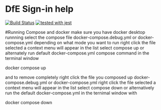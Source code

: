 # DfE Sign-in help

[![Build Status](https://travis-ci.org/DFE-Digital/login.dfe.help.svg?branch=master)](https://travis-ci.org/DFE-Digital/login.dfe.help)
[![tested with jest](https://img.shields.io/badge/tested_with-jest-99424f.svg)](https://github.com/facebook/jest)

#Running Compose and docker
make sure you have docker desktop runnning
select the compose file docker-compose.debug.yml or docker-compose.yml depending on what mode you want to run
right click the file selected a context menu will appear in the list select compose up
or alternately run default docker-compose.yml compose command in the terminal window

docker compose up

and to remove completely right click the file you composed up docker-compose.debug.yml or docker-compose.yml
right click the file selected a context menu will appear in the list select compose down
or alternatively run the default docker-compose.yml in the ternimal window with

docker compose down
